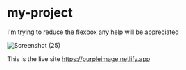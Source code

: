 # my-project
I'm trying to reduce the flexbox any help will be appreciated

![Screenshot (25)](https://user-images.githubusercontent.com/66954113/116785638-96fc5b00-aa92-11eb-8c26-30b00390f66b.png)
 



This is the live site
https://purpleimage.netlify.app
